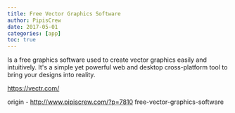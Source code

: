 ```yaml
---
title: Free Vector Graphics Software
author: PipisCrew
date: 2017-05-01
categories: [app]
toc: true
---
```


Is a free graphics software used to create vector graphics easily and intuitively. It's a simple yet powerful web and desktop cross-platform tool to bring your designs into reality.

https://vectr.com/

origin - http://www.pipiscrew.com/?p=7810 free-vector-graphics-software